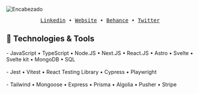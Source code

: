 ![Encabezado](https://res.cloudinary.com/dhpxqwsym/image/upload/v1695400996/portfolio/Github_oba0eu.png)

<div align='center'>
  <samp>
    <a href='https://www.linkedin.com/in/daniel-prieto-dpg'>Linkedin</a> •
    <a href='https://dpg-code.vercel.app'>Website</a> •
    <a href='https://www.behance.net/danielprieto7'>Behance</a> •
    <a href='https://twitter.com/DanielPriGa'>Twitter</a>
  </samp>
</div>

## 🔧 Technologies & Tools
<div align="left">
  - <span>JavaScript</span> •
  <span>TypeScript</span> •
  <span>Node.JS</span> •
  <span>Next.JS</span> •
  <span>React.JS</span> •
  <span>Astro</span> •
  <span>Svelte</span> •
  <span>Svelte kit</span> •
  <span>MongoDB</span> •
  <span>SQL</span>
</div>
</br>
<div align="left">
  - <span>Jest</span> •
  <span>Vitest</span> •
  <span>React Testing Library</span> •
  <span>Cypress</span> •
  <span>Playwright</span>
</div>
</br>
<div align="left">
  - <span>Tailwind</span> •
  <span>Mongoose</span> •
  <span>Express</span> •
  <span>Prisma</span> •
  <span>Algolia</span> •
  <span>Pusher</span> •
  <span>Stripe</span>
</div>
